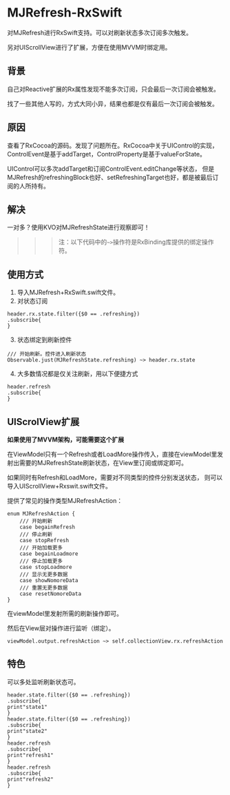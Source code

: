 # MJRefresh-RxSwift
对MJRefresh进行RxSwift支持。可以对刷新状态多次订阅多次触发。

另对UIScrollView进行了扩展，方便在使用MVVM时绑定用。

## 背景
自己对Reactive扩展的Rx属性发现不能多次订阅，只会最后一次订阅会被触发。

找了一些其他人写的，方式大同小异，结果也都是仅有最后一次订阅会被触发。

## 原因
查看了RxCocoa的源码。发现了问题所在。RxCocoa中关于UIControl的实现，ControlEvent是基于addTarget，ControlProperty是基于valueForState。

UIControl可以多次addTarget和订阅ControlEvent.editChange等状态，
但是MJRefresh的refreshingBlock也好、setRefreshingTarget也好，都是被最后订阅的人所持有。

## 解决
一对多？使用KVO对MJRefreshState进行观察即可！

>>> 注：以下代码中的```~>```操作符是RxBinding库提供的绑定操作符。

## 使用方式

1. 导入MJRefresh+RxSwift.swift文件。
2. 对状态订阅

```
header.rx.state.filter({$0 == .refreshing})
.subscribe{
}
```

3. 状态绑定到刷新控件
```
/// 开始刷新。控件进入刷新状态
Observable.just(MJRefreshState.refreshing) ~> header.rx.state
```

4. 大多数情况都是仅关注刷新，用以下便捷方式

```
header.refresh
.subscribe{
}
```


## UIScrolView扩展

**如果使用了MVVM架构，可能需要这个扩展**

在ViewModel只有一个Refresh或者LoadMore操作传入，直接在viewModel里发射出需要的MJRefreshState刷新状态，在View里订阅或绑定即可。

如果同时有Refresh和LoadMore，需要对不同类型的控件分别发送状态， 则可以导入UIScrollView+Rxswit.swift文件。

提供了常见的操作类型MJRefreshAction：
```
enum MJRefreshAction {
    /// 开始刷新
    case begainRefresh
    /// 停止刷新
    case stopRefresh
    /// 开始加载更多
    case begainLoadmore
    /// 停止加载更多
    case stopLoadmore
    /// 显示无更多数据
    case showNomoreData
    /// 重置无更多数据
    case resetNomoreData
}
```
在viewModel里发射所需的刷新操作即可。


然后在View层对操作进行监听（绑定）。

```
viewModel.output.refreshAction ~> self.collectionView.rx.refreshAction
```

## 特色

可以多处监听刷新状态可。
```
header.state.filter({$0 == .refreshing})
.subscribe{
print"state1"
}
header.state.filter({$0 == .refreshing})
.subscribe{
print"state2"
}
header.refresh
.subscribe{
print"refresh1"
}
header.refresh
.subscribe{
print"refresh2"
}
```



